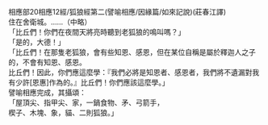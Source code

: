 相應部20相應12經/狐狼經第二(譬喻相應/因緣篇/如來記說)(莊春江譯)  
住在舍衛城。……（中略）  
「比丘們！你們在夜間天將亮時聽到老狐狼的鳴叫嗎？」  
「是的，大德！」  
「比丘們！在那隻老狐狼，會有些知恩、感恩，但在某位自稱是屬於釋迦人之子的，不會有知恩、感恩。  
比丘們！因此，你們應這麼學：『我們必將是知恩者、感恩者，我們將不遺漏對我有少許[恩惠]作為的。』比丘們！你們應該這麼學。」  
譬喻相應完成，其攝頌：  
「屋頂尖、指甲尖、家，一鍋食物、矛、弓箭手，  
楔子、木塊、象，貓、二則狐狼。」  
  
  
